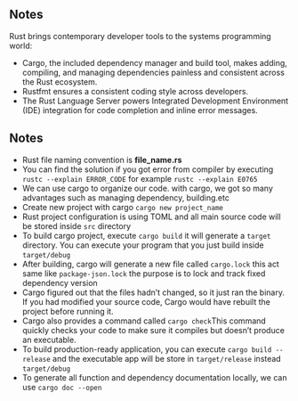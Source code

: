 ## Notes

Rust brings contemporary developer tools to the systems programming world:

- Cargo, the included dependency manager and build tool, makes adding, compiling, and managing dependencies painless and consistent across the Rust ecosystem.
- Rustfmt ensures a consistent coding style across developers.
- The Rust Language Server powers Integrated Development Environment (IDE) integration for code completion and inline error messages.

## Notes

- Rust file naming convention is **file_name.rs**
- You can find the solution if you got error from compiler by executing `rustc --explain ERROR_CODE` for example `rustc --explain E0765`
- We can use cargo to organize our code. with cargo, we got so many advantages such as managing dependency, building.etc
- Create new project with cargo `cargo new project_name`
- Rust project configuration is using TOML and all main source code will be stored inside `src` directory
- To build cargo project, execute `cargo build` it will generate a `target` directory. You can execute your program that you just build inside `target/debug`
- After building, cargo will generate a new file called `cargo.lock` this act same like `package-json.lock` the purpose is to lock and track fixed dependency version
- Cargo figured out that the files hadn’t changed, so it just ran the binary. If you had modified your source code, Cargo would have rebuilt the project before running it.
- Cargo also provides a command called `cargo check`This command quickly checks your code to make sure it compiles but doesn’t produce an executable.
- To build production-ready application, you can execute `cargo build --release` and the executable app will be store in `target/release` instead `target/debug`
- To generate all function and dependency documentation locally, we can use `cargo doc --open`